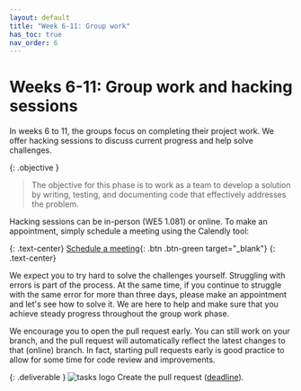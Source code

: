 ```yaml
---
layout: default
title: "Week 6-11: Group work"
has_toc: true
nav_order: 6
---
```


# Weeks 6-11: Group work and hacking sessions

In weeks 6 to 11, the groups focus on completing their project work.
We offer hacking sessions to discuss current progress and help solve challenges.

{: .objective }
> The objective for this phase is to work as a team to develop a solution by writing, testing, and documenting code that effectively addresses the problem.

Hacking sessions can be in-person (WE5 1.081) or online.
To make an appointment, simply schedule a meeting using the Calendly tool:

{: .text-center}
[Schedule a meeting](https://calendly.com/gerit-wagner/30min){: .btn .btn-green target="_blank"}
{: .text-center}

We expect you to try hard to solve the challenges yourself.
Struggling with errors is part of the process.
At the same time, if you continue to struggle with the same error for more than three days, please make an appointment and let's see how to solve it.
We are here to help and make sure that you achieve steady progress throughout the group work phase.

We encourage you to open the pull request early.
You can still work on your branch, and the pull request will automatically reflect the latest changes to that (online) branch.
In fact, starting pull requests early is good practice to allow for some time for code review and improvements.

{: .deliverable }
![tasks logo](../assets/iconmonstr-clipboard-5.svg) Create the pull request ([deadline](../index.html#deliverables)).
